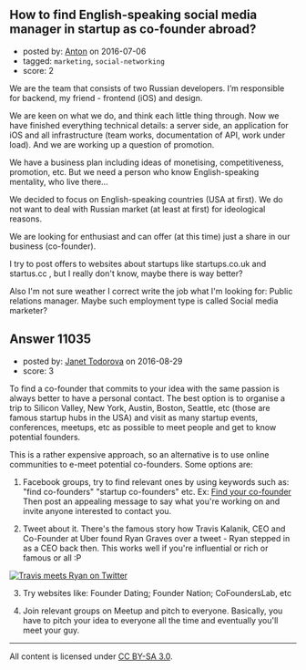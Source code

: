 ## How to find English-speaking social media manager in startup as co-founder abroad?

- posted by: [Anton](https://stackexchange.com/users/5594284/anton) on 2016-07-06
- tagged: `marketing`, `social-networking`
- score: 2

We are the team that consists of two Russian developers. I’m responsible for backend, my friend - frontend (iOS) and design.

We are keen on what we do, and think each little thing through. Now we have finished everything technical details: a server side, an application for iOS and all infrastructure (team works, documentation of API, work under load). And we are working up a question of promotion.

We have a business plan including ideas of monetising, competitiveness, promotion, etc. But we need a person who know English-speaking mentality, who live there…

We decided to focus on English-speaking countries (USA at first). We do not want to deal with Russian market (at least at first) for ideological reasons. 

We are looking for enthusiast and can offer (at this time) just a share in our business (co-founder).

I try to post offers to websites about startups like startups.co.uk and startus.cc , but I really don't know, maybe there is way better?

Also I'm not sure weather I correct write the job what I'm looking for: Public relations manager. Maybe such employment type is called Social media marketer? 


  [1]: https://spont.io


## Answer 11035

- posted by: [Janet Todorova](https://stackexchange.com/users/7047617/janet-todorova) on 2016-08-29
- score: 3

<p>To find a co-founder that commits to your idea with the same passion is always better to have a personal contact. The best option is to organise a trip to Silicon Valley, New York, Austin, Boston, Seattle, etc (those are famous startup hubs in the USA) and visit as many startup events, conferences, meetups, etc as possible to meet people and get to know potential founders.</p>

<p>This is a rather expensive approach, so an alternative is to use online communities to e-meet potential co-founders. Some options are:</p>

<ol>
<li><p>Facebook groups, try to find relevant ones by using keywords such as: "find co-founders" "startup co-founders" etc. Ex: <a href="https://www.facebook.com/groups/findyourcofounder/" rel="nofollow noreferrer">Find your co-founder</a> Then post an appealing message to say what you're working on and invite anyone interested to contact you.</p></li>
<li><p>Tweet about it. There's the famous story how Travis Kalanik, CEO and Co-Founder at Uber found Ryan Graves over a tweet - Ryan stepped in as a CEO back then. This works well if you're influential or rich or famous or all :P</p></li>
</ol>

<p><a href="https://i.stack.imgur.com/qtkpZ.jpg" rel="nofollow noreferrer"><img src="https://i.stack.imgur.com/qtkpZ.jpg" alt="Travis meets Ryan on Twitter"></a></p>

<ol start="3">
<li><p>Try websites like: Founder Dating; Founder Nation; CoFoundersLab, etc</p></li>
<li><p>Join relevant groups on Meetup and pitch to everyone. Basically, you have to pitch your idea to everyone all the time and eventually you'll meet your guy.</p></li>
</ol>




---

All content is licensed under [CC BY-SA 3.0](https://creativecommons.org/licenses/by-sa/3.0/).
